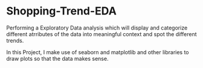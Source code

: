 # Shopping-Trend-EDA

Performing a Exploratory Data analysis which will display and categorize different atrributes of the data into meaningful context and spot the different trends.

In this Project, I make use of seaborn and matplotlib and other libraries to draw plots so that the data makes sense.